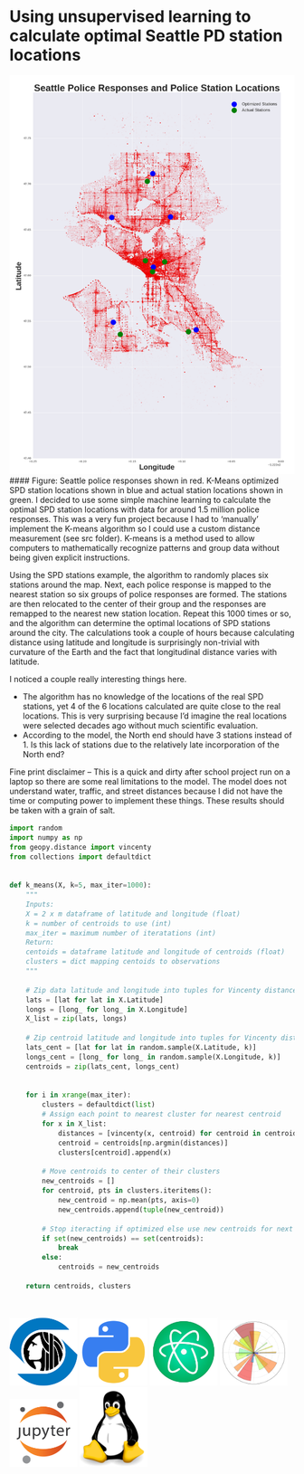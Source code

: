 # Using unsupervised learning to calculate optimal Seattle PD station locations

<img src="images/pd_locations.png" width="800">
#### Figure: Seattle police responses shown in red. K-Means optimized SPD station locations shown in blue and actual station locations shown in green.
I decided to use some simple machine learning to calculate the optimal SPD station locations with data for around 1.5 million police responses. This was a very fun project because I had to ‘manually’ implement the K-means algorithm so I could use a custom distance measurement (see src folder). K-means is a method used to allow computers to mathematically recognize patterns and group data without being given explicit instructions.

Using the SPD stations example, the algorithm to randomly places six stations around the map. Next, each police response is mapped to the nearest station so six groups of police responses are formed. The stations are then relocated to the center of their group and the responses are remapped to the nearest new station location. Repeat this 1000 times or so, and the algorithm can determine the optimal locations of SPD stations around the city. The calculations took a couple of hours because calculating distance using latitude and longitude is surprisingly non-trivial with curvature of the Earth and the fact that longitudinal distance varies with latitude.

I noticed a couple really interesting things here.
- The algorithm has no knowledge of the locations of the real SPD stations, yet 4 of the 6 locations calculated are quite close to the real locations. This is very surprising because I’d imagine the real locations were selected decades ago without much scientific evaluation.
- According to the model, the North end should have 3 stations instead of 1. Is this lack of stations due to the relatively late incorporation of the North end?

Fine print disclaimer – This is a quick and dirty after school project run on a laptop so there are some real limitations to the model. The model does not understand water, traffic, and street distances because I did not have the time or computing power to implement these things. These results should be taken with a grain of salt.


```python
import random
import numpy as np
from geopy.distance import vincenty
from collections import defaultdict


def k_means(X, k=5, max_iter=1000):
    """
    Inputs:
    X = 2 x m dataframe of latitude and longitude (float)
    k = number of centroids to use (int)
    max_iter = maximum number of iteratations (int)
    Return:
    centoids = dataframe latitude and longitude of centroids (float)
    clusters = dict mapping centoids to observations
    """

    # Zip data latitude and longitude into tuples for Vincenty distance
    lats = [lat for lat in X.Latitude]
    longs = [long_ for long_ in X.Longitude]
    X_list = zip(lats, longs)

    # Zip centroid latitude and longitude into tuples for Vincenty distance
    lats_cent = [lat for lat in random.sample(X.Latitude, k)]
    longs_cent = [long_ for long_ in random.sample(X.Longitude, k)]
    centroids = zip(lats_cent, longs_cent)


    for i in xrange(max_iter):
        clusters = defaultdict(list)
        # Assign each point to nearest cluster for nearest centroid
        for x in X_list:
            distances = [vincenty(x, centroid) for centroid in centroids]
            centroid = centroids[np.argmin(distances)]
            clusters[centroid].append(x)

        # Move centroids to center of their clusters
        new_centroids = []
        for centroid, pts in clusters.iteritems():
            new_centroid = np.mean(pts, axis=0)
            new_centroids.append(tuple(new_centroid))

        # Stop iteracting if optimized else use new centroids for next iter
        if set(new_centroids) == set(centroids):
            break
        else:
            centroids = new_centroids

    return centroids, clusters
```
<br>
<br>
<img src="images/logos/seattle.png" width="120">
<img src="images/logos/python.png" width="120">
<img src="images/logos/atom.png" width="120">
<img src="images/logos/matplotlib.png" width="120">
<img src="images/logos/jupyter.png" width="120">
<img src="images/logos/linux.png" width="120">
